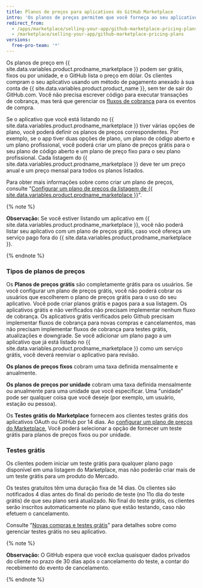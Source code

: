 ```yaml
---
title: Planos de preços para aplicativos do GitHub Marketplace
intro: 'Os planos de preços permitem que você forneça ao seu aplicativo diferentes níveis de serviço ou recursos. Você pode oferecer até 10 planos de preços na sua listagem do {{ site.data.variables.product.prodname_marketplace }}.'
redirect_from:
  - /apps/marketplace/selling-your-app/github-marketplace-pricing-plans/
  - /marketplace/selling-your-app/github-marketplace-pricing-plans
versions:
  free-pro-team: '*'
---
```




Os planos de preço em {{ site.data.variables.product.prodname_marketplace }} podem ser grátis, fixos ou por unidade, e o GitHub lista o preço em dólar. Os clientes compram o seu aplicativo usando um método de pagamento anexado à sua conta de {{ site.data.variables.product.product_name }}, sem ter de sair do GitHub.com. Você não precisa escrever código para executar transações de cobrança, mas terá que gerenciar os [fluxos de cobrança](/marketplace/integrating-with-the-github-marketplace-api/#billing-flows) para os eventos de compra.

Se o aplicativo que você está listando no {{ site.data.variables.product.prodname_marketplace }} tiver várias opções de plano, você poderá definir os planos de preços correspondentes. Por exemplo, se o app tiver duas opções de plano, um plano de código aberto e um plano profissional, você poderá criar um plano de preços grátis para o seu plano de código aberto e um plano de preço fixo para o seu plano profissional. Cada listagem do {{ site.data.variables.product.prodname_marketplace }} deve ter um preço anual e um preço mensal para todos os planos listados.

Para obter mais informações sobre como criar um plano de preços, consulte "[Configurar um plano de preços da listagem de {{ site.data.variables.product.prodname_marketplace }}](/marketplace/listing-on-github-marketplace/setting-a-github-marketplace-listing-s-pricing-plan/)".

{% note %}

**Observação:** Se você estiver listando um aplicativo em {{ site.data.variables.product.prodname_marketplace }}, você não poderá listar seu aplicativo com um plano de preços grátis, caso você ofereça um serviço pago fora do {{ site.data.variables.product.prodname_marketplace }}.

{% endnote %}

### Tipos de planos de preços

Os **Planos de preços grátis** são completamente grátis para os usuários. Se você configurar um plano de preços grátis, você não poderá cobrar os usuários que escolherem o plano de preços grátis para o uso do seu aplicativo. Você pode criar planos grátis e pagos para a sua listagem. Os aplicativos grátis e não verificados não precisam implementar nenhum fluxo de cobrança. Os aplicativos grátis verificados pelo Github precisam implementar fluxos de cobrança para novas compras e cancelamentos, mas não precisam implementar fluxos de cobrança para testes grátis, atualizações e downgrade. Se você adicionar um plano pago a um aplicativo que já está listado no {{ site.data.variables.product.prodname_marketplace }} como um serviço grátis, você deverá reenviar o aplicativo para revisão.

**Os planos de preços fixos** cobram uma taxa definida mensalmente e anualmente.

**Os planos de preços por unidade** cobram uma taxa definida mensalmente ou anualmente para uma unidade que você especificar. Uma "unidade" pode ser qualquer coisa que você deseje (por exemplo, um usuário, estação ou pessoa).

Os **Testes grátis do Marketplace** fornecem aos clientes testes grátis dos aplicativos OAuth ou GitHub por 14 dias. Ao [configurar um plano de preços do Marketplace](/marketplace/listing-on-github-marketplace/setting-a-github-marketplace-listing-s-pricing-plan/), Você poderá selecionar a opção de fornecer um teste grátis para planos de preços fixos ou por unidade.

### Testes grátis

Os clientes podem iniciar um teste grátis para qualquer plano pago disponível em uma listagem do Marketplace, mas não poderão criar mais de um teste grátis para um produto do Mercado.

Os testes gratuitos têm uma duração fixa de 14 dias. Os clientes são notificados 4 dias antes do final do período de teste (no 11o dia do teste grátis) de que seu plano será atualizado. No final do teste grátis, os clientes serão inscritos automaticamente no plano que estão testando, caso não efetuem o cancelamento.

Consulte "[Novas compras e testes grátis](/marketplace/integrating-with-the-github-marketplace-api/handling-new-purchases-and-free-trials/)" para detalhes sobre como gerenciar testes grátis no seu aplicativo.

{% note %}

**Observação:** O GitHub espera que você exclua quaisquer dados privados do cliente no prazo de 30 dias após o cancelamento do teste, a contar do recebimento do evento de cancelamento.

{% endnote %}
